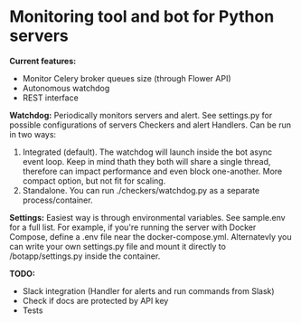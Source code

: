 # Monitoring tool and bot for Python servers

**Current features:**

- Monitor Celery broker queues size (through Flower API)
- Autonomous watchdog
- REST interface

**Watchdog:**
Periodically monitors servers and alert. See settings.py for possible configurations of servers Checkers and alert Handlers.
Can be run in two ways:

1) Integrated (default).
The watchdog will launch inside the bot async event loop. Keep in mind thath they both will share a single thread, therefore can impact performance and even block one-another.
More compact option, but not fit for scaling.
2) Standalone.
You can run ./checkers/watchdog.py as a separate process/container.

**Settings:**
Easiest way is through environmental variables. See sample.env for a full list.
For example, if you're running the server with Docker Compose, define a .env file near the docker-compose.yml.
Alternatevly you can write your own settings.py file and mount it directly to /botapp/settings.py inside the container.

**TODO:**

- Slack integration (Handler for alerts and run commands from Slask)
- Check if docs are protected by API key
- Tests

